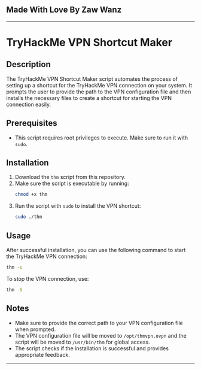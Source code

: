 ## Made With Love By Zaw Wanz
---

# TryHackMe VPN Shortcut Maker

## Description
The TryHackMe VPN Shortcut Maker script automates the process of setting up a shortcut for the TryHackMe VPN connection on your system. It prompts the user to provide the path to the VPN configuration file and then installs the necessary files to create a shortcut for starting the VPN connection easily.

## Prerequisites
- This script requires root privileges to execute. Make sure to run it with `sudo`.

## Installation
1. Download the `thm` script from this repository.
2. Make sure the script is executable by running:
   ```bash
   chmod +x thm
   ```
3. Run the script with `sudo` to install the VPN shortcut:
   ```bash
   sudo ./thm
   ```

## Usage
After successful installation, you can use the following command to start the TryHackMe VPN connection:
```bash
thm -s
```
To stop the VPN connection, use:
```bash
thm -S
```

## Notes
- Make sure to provide the correct path to your VPN configuration file when prompted.
- The VPN configuration file will be moved to `/opt/thmvpn.ovpn` and the script will be moved to `/usr/bin/thm` for global access.
- The script checks if the installation is successful and provides appropriate feedback.

---
